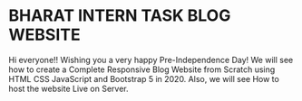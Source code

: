 # BHARAT INTERN TASK BLOG WEBSITE

Hi everyone!! Wishing you a very happy Pre-Independence Day! We will see how to create a Complete Responsive Blog Website from Scratch using HTML CSS JavaScript and Bootstrap 5 in 2020. Also, we will see How to host the website Live on Server. 
